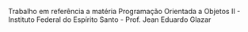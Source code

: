 Trabalho em referência a matéria Programação Orientada a Objetos II - Instituto Federal do Espírito Santo - Prof. Jean Eduardo Glazar
